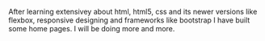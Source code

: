 After learning extensivey about html, html5, css and its newer versions like flexbox, responsive designing and frameworks like bootstrap I have built some home pages. I will be doing more and more.  
